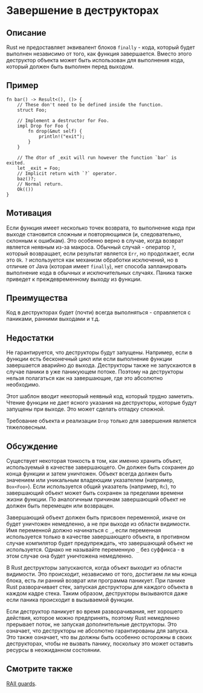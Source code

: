 # Завершение в деструкторах

## Описание

Rust не предоставляет эквивалент блоков `finally` - кода, который будет выполнен
независимо от того, как функция завершается. Вместо этого деструктор объекта может
быть использован для выполнения кода, который должен быть выполнен перед выходом.

## Пример

```rust,ignore
fn bar() -> Result<(), ()> {
    // These don't need to be defined inside the function.
    struct Foo;

    // Implement a destructor for Foo.
    impl Drop for Foo {
        fn drop(&mut self) {
            println!("exit");
        }
    }

    // The dtor of _exit will run however the function `bar` is exited.
    let _exit = Foo;
    // Implicit return with `?` operator.
    baz()?;
    // Normal return.
    Ok(())
}
```

## Мотивация

Если функция имеет несколько точек возврата, то выполнение кода при выходе становится
сложным и повторяющимся (и, следовательно, склонным к ошибкам). Это особенно верно в случае,
когда возврат является неявным из-за макроса. Обычный случай - оператор `?`, который
возвращает, если результат является `Err`, но продолжает, если это `Ok`. `?` используется как
механизм обработки исключений, но в отличие от Java (которая имеет `finally`), нет
способа запланировать выполнение кода в обычных и исключительных случаях.
Паника также приведет к преждевременному выходу из функции.

## Преимущества

Код в деструкторах будет (почти) всегда выполняться - справляется с паниками, ранними
выходами и т.д.

## Недостатки

Не гарантируется, что деструкторы будут запущены. Например, если в функции есть бесконечный цикл
или если выполнение функции завершается аварийно до выхода. Деструкторы также не запускаются в случае
паники в уже паникующем потоке. Поэтому на деструкторы нельзя полагаться как на завершающие, где это
абсолютно необходимо.

Этот шаблон вводит некоторый неявный код, который трудно заметить. Чтение функции
не дает ясного указания на деструкторы, которые будут запущены при выходе. Это может сделать
отладку сложной.

Требование объекта и реализации `Drop` только для завершения является тяжеловесным.

## Обсуждение

Существует некоторая тонкость в том, как именно хранить объект, используемый в качестве
завершающего. Он должен быть сохранен до конца функции и затем уничтожен. Объект всегда должен быть
значением или уникальным владеющим указателем (например, `Box<Foo>`). Если используется общий указатель
(например, `Rc`), то завершающий объект может быть сохранен за пределами времени жизни функции. По
аналогичным причинам завершающий объект не должен быть перемещен или возвращен.

Завершающий объект должен быть присвоен переменной, иначе он будет уничтожен немедленно, а не при выходе
из области видимости. Имя переменной должно начинаться с `_`, если переменная используется только в качестве
завершающего объекта, в противном случае компилятор будет предупреждать, что завершающий объект не используется.
Однако не называйте переменную `_` без суффикса - в этом случае она будет уничтожена немедленно.

В Rust деструкторы запускаются, когда объект выходит из области видимости. Это происходит, независимо от того,
достигаем ли мы конца блока, есть ли ранний возврат или программа паникует. При панике Rust разворачивает стек,
запуская деструкторы для каждого объекта в каждом кадре стека. Таким образом, деструкторы вызываются даже если
паника происходит в вызываемой функции.

Если деструктор паникует во время разворачивания, нет хорошего действия, которое можно предпринять, поэтому Rust
немедленно прерывает поток, не запуская дополнительные деструкторы. Это означает, что деструкторы не абсолютно
гарантированы для запуска. Это также означает, что вы должны быть особенно осторожны в своих деструкторах, чтобы
не вызвать панику, поскольку это может оставить ресурсы в неожиданном состоянии.

## Смотрите также

[RAII guards](../patterns/behavioural/RAII.md).
